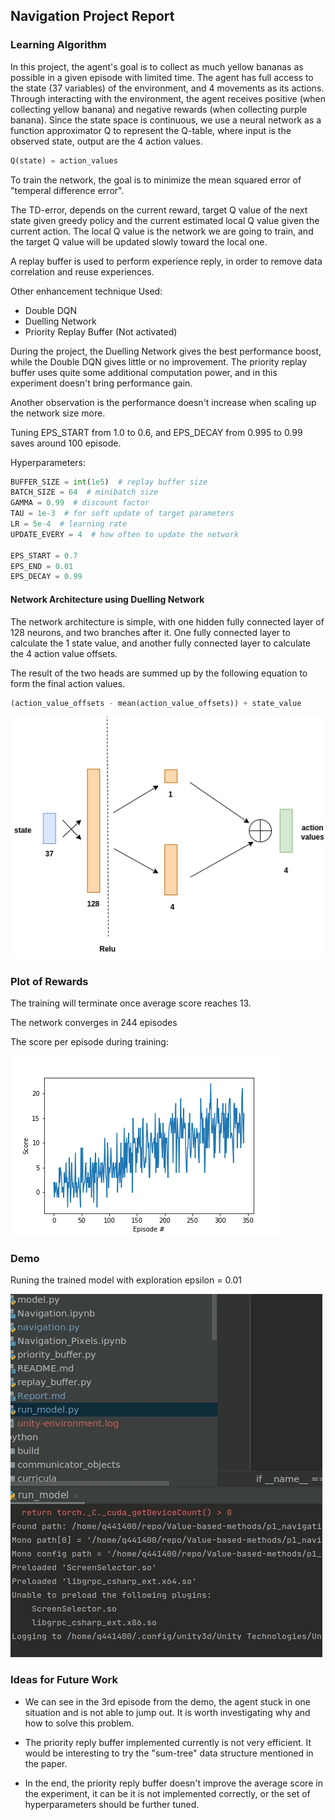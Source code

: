 ## Navigation Project Report
### Learning Algorithm

In this project, the agent's goal is to collect as much yellow bananas as possible in a given episode with limited time.
The agent has full access to the state (37 variables) of the environment, and 4 movements as its actions.
Through interacting with the environment, the agent receives positive (when collecting yellow banana) 
and negative rewards (when collecting purple banana). Since the state space is continuous, we use a neural network as
a function approximator Q to represent the Q-table, where input is the observed state, output are the 4 action values.
```python
Q(state) = action_values
```
To train the network, the goal is to minimize the mean squared error of "temperal difference error".

The TD-error, depends on the current reward, target Q value of the next state given greedy policy and the current estimated local Q value given the current action.
The local Q value is the network we are going to train, and the target Q value will be updated slowly toward the local one.

A replay buffer is used to perform experience reply, in order to remove data correlation and reuse experiences.

Other enhancement technique Used:
- Double DQN
- Duelling Network
- Priority Replay Buffer (Not activated)

During the project, the Duelling Network gives the best performance boost, while
the Double DQN gives little or no improvement. The priority replay buffer uses quite some additional computation power, and 
in this experiment doesn't bring performance gain.

Another observation is the performance doesn't increase when scaling up the network size more.

Tuning EPS_START from 1.0 to 0.6, and EPS_DECAY from 0.995 to 0.99 saves around 100 episode.

Hyperparameters:

```python
BUFFER_SIZE = int(1e5)  # replay buffer size
BATCH_SIZE = 64  # minibatch size
GAMMA = 0.99  # discount factor
TAU = 1e-3  # for soft update of target parameters
LR = 5e-4  # learning rate
UPDATE_EVERY = 4  # how often to update the network

EPS_START = 0.7
EPS_END = 0.01
EPS_DECAY = 0.99
```
#### Network Architecture using Duelling Network
The network architecture is simple, with one hidden fully connected layer of 128 neurons, and
two branches after it. One fully connected layer to calculate the 1 state value, and another 
fully connected layer to calculate the 4 action value offsets.

The result of the two heads are summed up by the following equation to form the final action values.
```python
(action_value_offsets - mean(action_value_offsets)) + state_value
```

![](pics/dqn_net.png)

### Plot of Rewards
The training will terminate once average score reaches 13.

The network converges in 244 episodes

The score per episode during training:

![](dqn_score.png)







### Demo
Runing the trained model with exploration epsilon = 0.01

![](pics/dqn_demo.gif)

### Ideas for Future Work
- We can see in the 3rd episode from the demo, the agent stuck in one situation
and is not able to jump out. It is worth investigating why and how to solve this problem.

- The priority reply buffer implemented currently is not very efficient. It would be interesting to try 
the "sum-tree" data structure mentioned in the paper.

- In the end, the priority reply buffer doesn't improve the average score in the experiment, it can be it is not implemented
correctly, or the set of hyperparameters should be further tuned.

